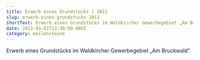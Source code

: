 ```yaml
---
title: Erwerb eines Grundstücks | 2013
slug: erwerb-eines-grundstucks-2013
shortText: Erwerb eines Grundstücks im Waldkircher Gewerbegebiet „Am Bruckwald“.
date: 2013-03-01T13:30:50.000Z
category: meilensteine
---
```


Erwerb eines Grundstücks im Waldkircher Gewerbegebiet „Am Bruckwald“.

